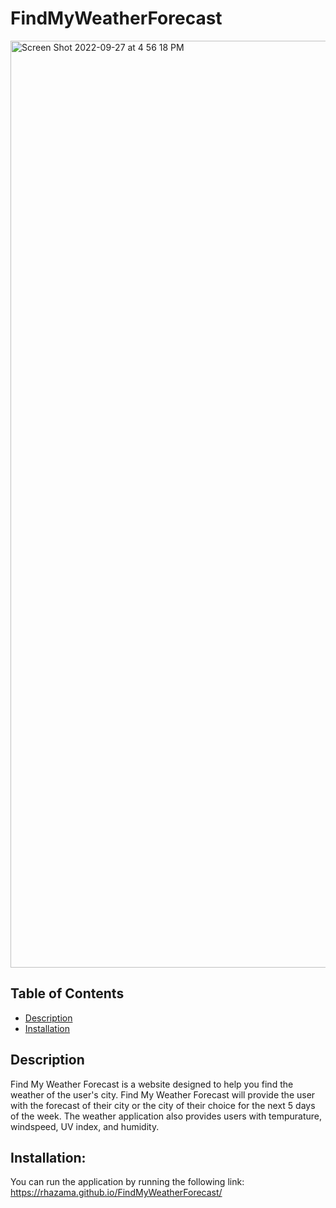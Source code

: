 # FindMyWeatherForecast

<img width="1483" alt="Screen Shot 2022-09-27 at 4 56 18 PM" src="https://user-images.githubusercontent.com/88352747/192657834-5fb22a1c-a9e9-43d7-a636-16351b38608f.png">

## Table of Contents
- [Description](#description)
- [Installation](#installation)

## Description
Find My Weather Forecast is a website designed to help you find the weather of the user's city. Find My Weather Forecast will provide the user with the forecast of their city or the city of their choice for the next 5 days of the week. The weather application also provides users with tempurature, windspeed, UV index, and humidity.

## Installation:
You can run the application by running the following link: https://rhazama.github.io/FindMyWeatherForecast/
